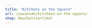 ```yaml
---
title: "Kitchens on the Square"
url: /savannah/kitchens-on-the-square/
shop: Haushaltsartikel
---
```

